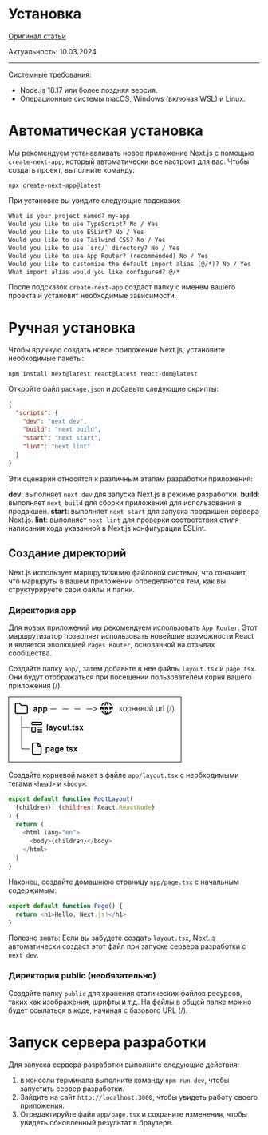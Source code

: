 # Установка

[Оригинал статьи](https://nextjs.org/docs/getting-started/installation)

Актуальность: 10.03.2024

---



Системные требования:

* Node.js 18.17 или более поздняя версия.
* Операционные системы macOS, Windows (включая WSL) и Linux.

# Автоматическая установка

Мы рекомендуем устанавливать новое приложение Next.js с помощью `create-next-app`, который автоматически все настроит для вас. Чтобы создать проект, выполните команду:

```terminal
npx create-next-app@latest
```

При установке вы увидите следующие подсказки:

```terminal
What is your project named? my-app
Would you like to use TypeScript? No / Yes
Would you like to use ESLint? No / Yes
Would you like to use Tailwind CSS? No / Yes
Would you like to use `src/` directory? No / Yes
Would you like to use App Router? (recommended) No / Yes
Would you like to customize the default import alias (@/*)? No / Yes
What import alias would you like configured? @/*
```

После подсказок `create-next-app` создаст папку с именем вашего проекта и установит необходимые зависимости.

# Ручная установка

Чтобы вручную создать новое приложение Next.js, установите необходимые пакеты:

```terminal
npm install next@latest react@latest react-dom@latest
```

Откройте файл `package.json` и добавьте следующие скрипты:

```json
{
  "scripts": {
    "dev": "next dev",
    "build": "next build",
    "start": "next start",
    "lint": "next lint"
  }
}
```

Эти сценарии относятся к различным этапам разработки приложения:

**dev**: выполняет `next dev` для запуска Next.js в режиме разработки.
**build**: выполняет `next build` для сборки приложения для использования в продакшен.
**start**: выполняет `next start` для запуска продакшен сервера Next.js.
**lint**: выполняет `next lint` для проверки соответствия стиля написания кода указанной в Next.js конфигурации ESLint.

## Создание директорий

Next.js использует маршрутизацию файловой системы, что означает, что маршруты в вашем приложении определяются тем, как вы структурируете свои файлы и папки.

### Директория app

Для новых приложений мы рекомендуем использовать `App Router`. Этот маршрутизатор позволяет использовать новейшие возможности React и является эволюцией `Pages Router`, основанной на отзывах сообщества.

Создайте папку `app/`, затем добавьте в нее файлы `layout.tsx` и `page.tsx`. Они будут отображаться при посещении пользователем корня вашего приложения (/).

![](images/installation/app-getting-started.webp)

Создайте корневой макет в файле `app/layout.tsx` с необходимыми тегами `<head>` и `<body>`:

```js
export default function RootLayout(
  {children}: {children: React.ReactNode}
) {
  return (
    <html lang="en">
      <body>{children}</body>
    </html>
  )
}
```

Наконец, создайте домашнюю страницу `app/page.tsx` с начальным содержимым:

```js
export default function Page() {
  return <h1>Hello, Next.js!</h1>
}
```

Полезно знать: Если вы забудете создать `layout.tsx`, Next.js автоматически создаст этот файл при запуске сервера разработки с `next dev`.

### Директория public (необязательно)

Создайте папку `public` для хранения статических файлов ресурсов, таких как изображения, шрифты и т.д. На файлы в общей папке можно будет ссылаться в коде, начиная с базового URL (/).

# Запуск сервера разработки

Для запуска сервера разработки выполните следующие действия:

1. в консоли терминала выполните команду `npm run dev`, чтобы запустить сервер разработки.
2. Зайдите на сайт `http://localhost:3000`, чтобы увидеть работу своего приложения.
3. Отредактируйте файл `app/page.tsx` и сохраните изменения, чтобы увидеть обновленный результат в браузере.
